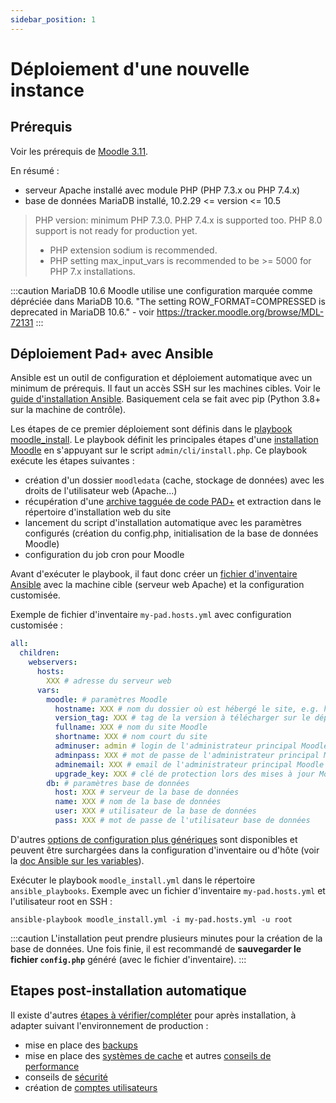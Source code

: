```yaml
---
sidebar_position: 1
---
```

# Déploiement d'une nouvelle instance

## Prérequis

Voir les prérequis de [Moodle 3.11](https://docs.moodle.org/dev/Moodle_3.11_release_notes#Server_requirements).

En résumé :
- serveur Apache installé avec module PHP (PHP 7.3.x ou PHP 7.4.x)
- base de données MariaDB installé, 10.2.29 <= version <= 10.5

> PHP version: minimum PHP 7.3.0. PHP 7.4.x is supported too. PHP 8.0 support is not ready for production yet.
> - PHP extension sodium is recommended.
> - PHP setting max_input_vars is recommended to be >= 5000 for PHP 7.x installations.

:::caution MariaDB 10.6
Moodle utilise une configuration marquée comme dépréciée dans MariaDB 10.6. "The setting ROW_FORMAT=COMPRESSED is deprecated in MariaDB 10.6." - voir https://tracker.moodle.org/browse/MDL-72131
:::

## Déploiement Pad+ avec Ansible

Ansible est un outil de configuration et déploiement automatique avec un minimum de prérequis. Il faut un accès SSH sur les machines cibles. Voir le [guide d'installation Ansible](https://docs.ansible.com/ansible/latest/installation_guide/index.html). Basiquement cela se fait avec pip (Python 3.8+ sur la machine de contrôle).

Les étapes de ce premier déploiement sont définis dans le [playbook moodle_install](https://github.com/e-PSHAD/pad-infra/blob/main/ansible-playbooks/moodle_install.yml). Le playbook définit les principales étapes d'une [installation Moodle](https://docs.moodle.org/311/en/Installing_Moodle) en s'appuyant sur le script `admin/cli/install.php`. Ce playbook exécute les étapes suivantes :

- création d'un dossier `moodledata` (cache, stockage de données) avec les droits de l'utilisateur web (Apache...)
- récupération d'une [archive tagguée de code PAD+](https://github.com/e-PSHAD/PAD) et extraction dans le répertoire d'installation web du site
- lancement du script d'installation automatique avec les paramètres configurés (création du config.php, initialisation de la base de données Moodle)
- configuration du job cron pour Moodle

Avant d'exécuter le playbook, il faut donc créer un [fichier d'inventaire Ansible](https://docs.ansible.com/ansible/latest/user_guide/intro_inventory.html#intro-inventory) avec la machine cible (serveur web Apache) et la configuration customisée.

Exemple de fichier d'inventaire `my-pad.hosts.yml` avec configuration customisée :

```yaml
all:
  children:
    webservers:
      hosts:
        XXX # adresse du serveur web
      vars:
        moodle: # paramètres Moodle
          hostname: XXX # nom du dossier où est hébergé le site, e.g. https://www.<hostname>
          version_tag: XXX # tag de la version à télécharger sur le dépôt git https://github.com/e-PSHAD/PAD
          fullname: XXX # nom du site Moodle
          shortname: XXX # nom court du site
          adminuser: admin # login de l'administrateur principal Moodle
          adminpass: XXX # mot de passe de l'administrateur principal Moodle
          adminemail: XXX # email de l'administrateur principal Moodle
          upgrade_key: XXX # clé de protection lors des mises à jour Moodle https://docs.moodle.org/311/en/Upgrade_key
        db: # paramètres base de données
          host: XXX # serveur de la base de données
          name: XXX # nom de la base de données
          user: XXX # utilisateur de la base de données
          pass: XXX # mot de passe de l'utilisateur base de données
```

D'autres [options de configuration plus génériques](https://github.com/e-PSHAD/pad-infra/blob/main/ansible-playbooks/group_vars/all.yml) sont disponibles et peuvent être surchargées dans la configuration d'inventaire ou d'hôte (voir la [doc Ansible sur les variables](https://docs.ansible.com/ansible/latest/user_guide/intro_inventory.html#adding-variables-to-inventory)).

Exécuter le playbook `moodle_install.yml` dans le répertoire `ansible_playbooks`. Exemple avec un fichier d'inventaire `my-pad.hosts.yml` et l'utilisateur root en SSH :

```
ansible-playbook moodle_install.yml -i my-pad.hosts.yml -u root
```

:::caution
L'installation peut prendre plusieurs minutes pour la création de la base de données. Une fois finie, il est recommandé de **sauvegarder le fichier `config.php`** généré (avec le fichier d'inventaire).
:::

## Etapes post-installation automatique

Il existe d'autres [étapes à vérifier/compléter](https://docs.moodle.org/311/en/Installing_Moodle#Final_configuration) pour après installation, à adapter suivant l'environnement de production :

- mise en place des [backups](https://docs.moodle.org/311/en/Site_backup)
- mise en place des [systèmes de cache](https://docs.moodle.org/311/en/Caching) et autres [conseils de performance](https://docs.moodle.org/311/en/Performance)
- conseils de [sécurité](https://docs.moodle.org/311/en/Security)
- création de [comptes utilisateurs](https://docs.moodle.org/311/en/Managing_accounts)
